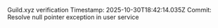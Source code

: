 Guild.xyz verification
Timestamp: 2025-10-30T18:42:14.035Z
Commit: Resolve null pointer exception in user service